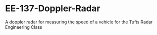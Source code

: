 # EE-137-Doppler-Radar
A doppler radar for measuring the speed of a vehicle for the Tufts Radar Engineering Class
